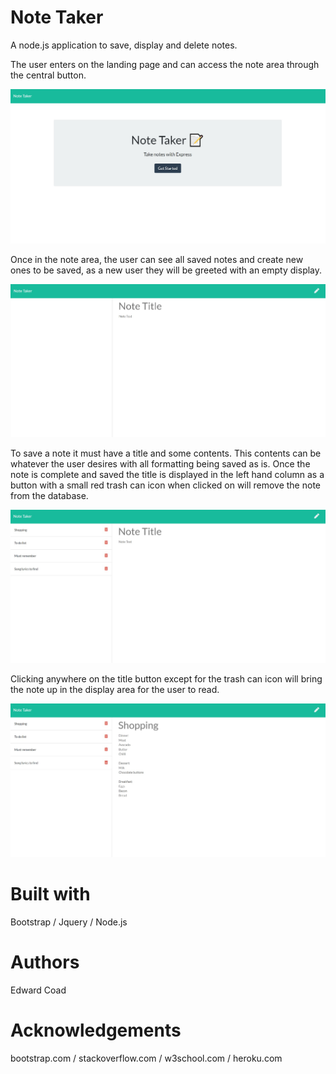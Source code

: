 # Note Taker

A node.js application to save, display and delete notes.

The user enters on the landing page and can access the note area through the central button.

![Landing page](/public/images/indexSS.jpg?raw=true "Landing page") 


Once in the note area, the user can see all saved notes and create new ones to be saved, as a new user they will be greeted with an empty display.

![empty display](/public/images/emptySS.jpg?raw=true "empty display") 


To save a note it must have a title and some contents. This contents can be whatever the user desires with all formatting being saved as is. Once the note is complete and saved the title is displayed in the left hand column as a button with a small red trash can icon when clicked on will remove the note from the database.

![saved display](/public/images/savedSS.jpg?raw=true "saved display") 


Clicking anywhere on the title button except for the trash can icon will bring the note up in the display area for the user to read.

![note display](/public/images/displaySS.jpg?raw=true "note display") 


# Built with
Bootstrap /
Jquery /
Node.js

# Authors
Edward Coad

# Acknowledgements
bootstrap.com /
stackoverflow.com /
w3school.com /
heroku.com